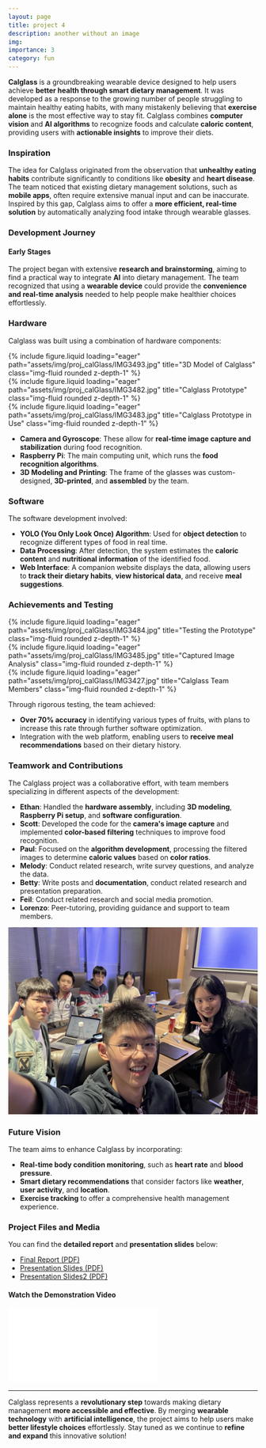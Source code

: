 ```yaml
---
layout: page
title: project 4
description: another without an image
img:
importance: 3
category: fun
---
```


**Calglass** is a groundbreaking wearable device designed to help users achieve **better health through smart dietary management**. It was developed as a response to the growing number of people struggling to maintain healthy eating habits, with many mistakenly believing that **exercise alone** is the most effective way to stay fit. Calglass combines **computer vision** and **AI algorithms** to recognize foods and calculate **caloric content**, providing users with **actionable insights** to improve their diets.

### Inspiration
The idea for Calglass originated from the observation that **unhealthy eating habits** contribute significantly to conditions like **obesity** and **heart disease**. The team noticed that existing dietary management solutions, such as **mobile apps**, often require extensive manual input and can be inaccurate. Inspired by this gap, Calglass aims to offer a **more efficient, real-time solution** by automatically analyzing food intake through wearable glasses.

### Development Journey
#### Early Stages
The project began with extensive **research and brainstorming**, aiming to find a practical way to integrate **AI** into dietary management. The team recognized that using a **wearable device** could provide the **convenience and real-time analysis** needed to help people make healthier choices effortlessly.

### Hardware
Calglass was built using a combination of hardware components:
<div class="row">
    <div class="col-sm mt-3 mt-md-0">
        {% include figure.liquid loading="eager" path="assets/img/proj_calGlass/IMG3493.jpg" title="3D Model of Calglass" class="img-fluid rounded z-depth-1" %}
    </div>
    <div class="col-sm mt-3 mt-md-0">
        {% include figure.liquid loading="eager" path="assets/img/proj_calGlass/IMG3482.jpg" title="Calglass Prototype" class="img-fluid rounded z-depth-1" %}
    </div>
    <div class="col-sm mt-3 mt-md-0">
        {% include figure.liquid loading="eager" path="assets/img/proj_calGlass/IMG3483.jpg" title="Calglass Prototype in Use" class="img-fluid rounded z-depth-1" %}
    </div>
</div>

- **Camera and Gyroscope**: These allow for **real-time image capture and stabilization** during food recognition.
- **Raspberry Pi**: The main computing unit, which runs the **food recognition algorithms**.
- **3D Modeling and Printing**: The frame of the glasses was custom-designed, **3D-printed**, and **assembled** by the team.

### Software
The software development involved:
- **YOLO (You Only Look Once) Algorithm**: Used for **object detection** to recognize different types of food in real time.
- **Data Processing**: After detection, the system estimates the **caloric content** and **nutritional information** of the identified food.
- **Web Interface**: A companion website displays the data, allowing users to **track their dietary habits**, **view historical data**, and receive **meal suggestions**.

### Achievements and Testing
<div class="row">
    <div class="col-sm mt-3 mt-md-0">
        {% include figure.liquid loading="eager" path="assets/img/proj_calGlass/IMG3484.jpg" title="Testing the Prototype" class="img-fluid rounded z-depth-1" %}
    </div>
    <div class="col-sm mt-3 mt-md-0">
        {% include figure.liquid loading="eager" path="assets/img/proj_calGlass/IMG3485.jpg" title="Captured Image Analysis" class="img-fluid rounded z-depth-1" %}
    </div>
    <div class="col-sm mt-3 mt-md-0">
        {% include figure.liquid loading="eager" path="assets/img/proj_calGlass/IMG3427.jpg" title="Calglass Team Members" class="img-fluid rounded z-depth-1" %}
    </div>
</div>

Through rigorous testing, the team achieved:
- **Over 70% accuracy** in identifying various types of fruits, with plans to increase this rate through further software optimization.
- Integration with the web platform, enabling users to **receive meal recommendations** based on their dietary history.

### Teamwork and Contributions
The Calglass project was a collaborative effort, with team members specializing in different aspects of the development:
- **Ethan**: Handled the **hardware assembly**, including **3D modeling**, **Raspberry Pi setup**, and **software configuration**.
- **Scott**: Developed the code for the **camera's image capture** and implemented **color-based filtering** techniques to improve food recognition.
- **Paul**: Focused on the **algorithm development**, processing the filtered images to determine **caloric values** based on **color ratios**.
- **Melody**: Conduct related research, write survey questions, and analyze the data.
- **Betty**: Write posts and **documentation**, conduct related research and presentation preparation.
- **Feil**: Conduct related research and social media promotion.
- **Lorenzo**: Peer-tutoring, providing guidance and support to team members.

![The Development Team](assets/img/proj_calGlass/IMG3428.jpg)

### Future Vision
The team aims to enhance Calglass by incorporating:
- **Real-time body condition monitoring**, such as **heart rate** and **blood pressure**.
- **Smart dietary recommendations** that consider factors like **weather**, **user activity**, and **location**.
- **Exercise tracking** to offer a comprehensive health management experience.

### Project Files and Media
You can find the **detailed report** and **presentation slides** below:
- [Final Report (PDF)](assets/pdf/proj_calGlass/CTB_CalGlass_Group_Final_Report.pdf)
- [Presentation Slides (PDF)](assets/pdf/proj_calGlass/Calglass_Presentation.pdf)
- [Presentation Slides2 (PDF)](assets/pdf/proj_calGlass/Calglass_Presentation2.pdf)

#### Watch the Demonstration Video
<iframe src="//player.bilibili.com/player.html?bvid=BV1dT4y1D7vb&page=1" scrolling="no" border="0" frameborder="no" framespacing="0" allowfullscreen="true"> </iframe>

---

Calglass represents a **revolutionary step** towards making dietary management **more accessible and effective**. By merging **wearable technology** with **artificial intelligence**, the project aims to help users make **better lifestyle choices** effortlessly. Stay tuned as we continue to **refine and expand** this innovative solution!